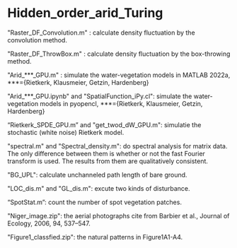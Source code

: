 # Hidden_order_arid_Turing

"Raster_DF_Convolution.m" : calculate density fluctuation by the convolution method.

"Raster_DF_ThrowBox.m" : calculate density fluctuation by the box-throwing method.

"Arid_***_GPU.m" : simulate the water-vegetation models in MATLAB 2022a, ***={Rietkerk, Klausmeier, Getzin, Hardenberg}

"Arid_***_GPU.ipynb" and "SpatialFunction_iPy.cl": simulate the water-vegetation models in pyopencl, ***={Rietkerk, Klausmeier, Getzin, Hardenberg}

“Rietkerk_SPDE_GPU.m” and "get_twod_dW_GPU.m": simulatie the stochastic (white noise) Rietkerk model.

"spectral.m" and "Spectral_density.m": do spectral analysis for matrix data. The only difference between them is whether or not the fast Fourier transform is used. The results from them are qualitatively consistent.

"BG_UPL": calculate unchanneled path length of bare ground.

"LOC_dis.m" and "GL_dis.m": excute two kinds of disturbance.

“SpotStat.m”: count the number of spot vegetation patches.

"Niger_image.zip": the aerial photographs cite from Barbier et al., Journal of Ecology, 2006, 94, 537–547.

"Figure1_classfied.zip": the natural patterns in Figure1A1-A4.
